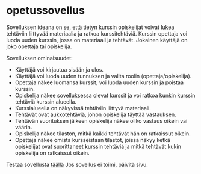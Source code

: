 # opetussovellus

Sovelluksen ideana on se, että tietyn kurssin opiskelijat voivat lukea tehtäviin liittyvää materiaalia ja ratkoa kurssitehtäviä. Kurssin opettaja voi luoda uuden kurssin, jossa on materiaali ja tehtävät. Jokainen käyttäjä on joko opettaja tai opiskelija.

Sovelluksen ominaisuudet:
- Käyttäjä voi kirjautua sisään ja ulos.
- Käyttäjä voi luoda uuden tunnuksen ja valita roolin (opettaja/opiskelija).
- Opettaja näkee luomansa kurssit, voi luoda uuden kurssin ja poistaa kurssin.
- Opiskelija näkee sovelluksessa olevat kurssit ja voi ratkoa kunkin kurssin tehtäviä kurssin alueella.
- Kurssialueella on näkyvissä tehtäviin liittyvä materiaali.
- Tehtävät ovat aukkotehtäviä, johon opiskelija täyttää vastauksen.
- Tehtävän suorituksen jälkeen opiskelija näkee oliko vastaus oikein vai väärin.
- Opiskelija näkee tilaston, mitkä kaikki tehtävät hän on ratkaissut oikein.
- Opettaja näkee omista kursseistaan tilastot, joissa näkyy ketkä opiskelijat ovat suorittaneet kurssin tehtäviä ja mitkä tehtävät kukin opiskelija on ratkaissut oikein.

Testaa sovellusta [täällä](https://tsoha-opetussovellus.fly.dev/)
Jos sovellus ei toimi, päivitä sivu.
